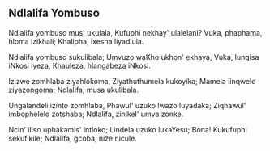 ## Ndlalifa Yombuso

Ndlalifa yombuso mus' ukulala,
Kufuphi nekhay' ulalelani?
Vuka, phaphama, hloma izikhali;
Khalipha, ixesha liyadlula.

Ndlalifa yombuso sukulibala;
Umvuzo waKho ukhon' ekhaya,
Vuka, lungisa iNkosi iyeza,
Khauleza, hlangabeza iNkosi.

Izizwe zomhlaba ziyahlokoma,
Ziyathuthumela kukoyika;
Mamela iinqwelo ziyazongoma;
Ndlalifa, musa ukulibala.

Ungalandeli izinto zomhlaba,
Phawul' uzuko lwazo luyadaka;
Ziqhawul' imbophelelo zotshaba;
Ndlalifa, zinikel' umva zonke.

Ncin' iliso uphakamis' intloko;
Lindela uzuko lukaYesu;
Bona! Kukufuphi sekufikile;
Ndlalifa, gcoba, nize nicule.

